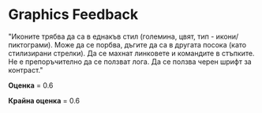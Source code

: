 
# Graphics Feedback #
"Иконите трябва да са в еднакъв стил (големина, цвят, тип - икони/пиктограми).
Може да се порбва, дъгите да са в другата посока (като стилизирани стрелки).
Да се махнат линковете и командите в стъпките.
Не е препоръчително да се ползват лога.
Да се ползва черен шрифт за контраст."

**Оценка** = 0.6

**Крайна оценка** = 0.6
